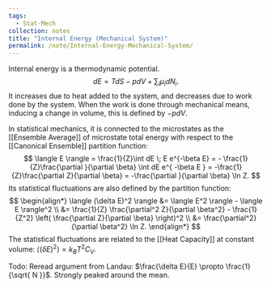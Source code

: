 ```yaml
---
tags:
  - Stat-Mech
collection: notes
title: "Internal Energy (Mechanical System)"
permalink: /note/Internal-Energy-Mechanical-System/
---
```

Internal energy is a thermodynamic potential.
$$
dE = T dS - pdV + \sum_i \mu_i dN_i.
$$
It increases due to heat added to the system, and decreases due to work done by the system. When the work is done through mechanical means, inducing a change in volume, this is defined by $-p dV$.

In statistical mechanics, it is connected to the microstates as the [[Ensemble Average]] of microstate total energy with respect to the [[Canonical Ensemble]] partition function:
$$
\langle E \rangle = \frac{1}{Z}\int dE \; E e^{-\beta E} = - \frac{1}{Z}\frac{\partial }{\partial \beta} \int dE e^{ -\beta E } = -\frac{1}{Z}\frac{\partial Z}{\partial \beta} = -\frac{\partial }{\partial \beta} \ln Z.
$$
Its statistical fluctuations are also defined by the partition function:
$$
\begin{align*}
\langle (\delta E)^2 \rangle &= \langle E^2 \rangle - \langle E \rangle^2 \\
&= \frac{1}{Z} \frac{\partial^2 Z}{\partial \beta^2} - \frac{1}{Z^2} \left( \frac{\partial Z}{\partial \beta} \right)^2 \\
&= \frac{\partial^2}{\partial \beta^2} \ln Z.
\end{align*}
$$
The statistical fluctuations are related to the [[Heat Capacity]] at constant volume: $\langle (\delta E)^2 \rangle = k_B T^2 C_V$.

Todo: Reread argument from Landau: $\frac{\delta E}{E} \propto \frac{1}{\sqrt{ N }}$. Strongly peaked around the mean.